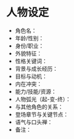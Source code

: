 # 人物设定

- 角色名：
- 年龄/性别：
- 身份/职业：
- 外貌特征：
- 性格关键词：
- 背景与成长经历：
- 目标与动机：
- 内在冲突：
- 能力/技能/资源：
- 人物弧光（起-变-终）：
- 与其他角色的关系：
- 登场章节与关键节点：
- 语气与口头禅：
- 备注：

